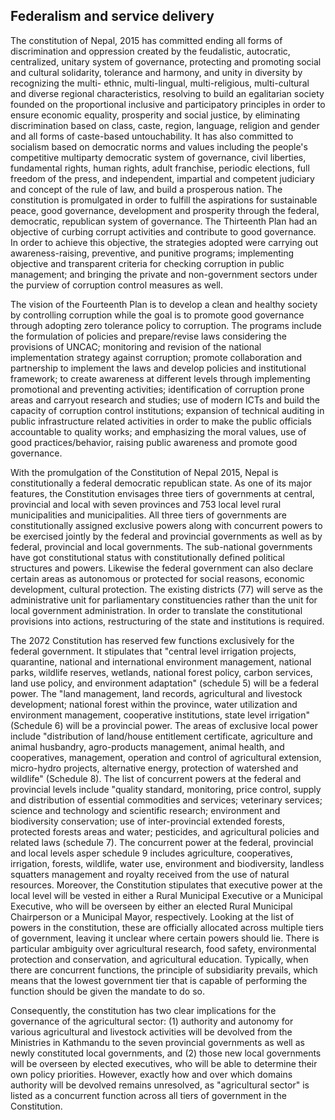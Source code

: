 ## Federalism and service delivery

The constitution of Nepal, 2015 has committed ending all forms of discrimination and oppression created by the feudalistic, autocratic, centralized, unitary system of governance, protecting and promoting social and cultural solidarity, tolerance and harmony, and unity in diversity by recognizing the multi- ethnic, multi-lingual, multi-religious, multi-cultural and diverse regional characteristics, resolving to build an egalitarian society founded on the proportional inclusive and participatory principles in order to ensure economic equality, prosperity and social justice, by eliminating discrimination based on class, caste, region, language, religion and gender and all forms of caste-based untouchability. It has also committed to socialism based on democratic norms and values including the people's competitive multiparty democratic system of governance, civil liberties, fundamental rights, human rights, adult franchise, periodic elections, full freedom of the press, and independent, impartial and competent judiciary and concept of the rule of law, and build a prosperous nation. The constitution is promulgated in order to fulfill the aspirations for sustainable peace, good governance, development and prosperity through the federal, democratic, republican system of governance. The Thirteenth Plan had an objective of curbing corrupt activities and contribute to good governance. In order to achieve this objective, the strategies adopted were carrying out awareness-raising, preventive, and punitive programs; implementing objective and transparent criteria for checking corruption in public management; and bringing the private and non-government sectors under the purview of corruption control measures as well.

The vision of the Fourteenth Plan is to develop a clean and healthy society by controlling corruption while the goal is to promote good governance through adopting zero tolerance policy to corruption. The programs include the formulation of policies and prepare/revise laws considering the provisions of UNCAC; monitoring and revision of the national implementation strategy against corruption; promote collaboration and partnership to implement the laws and develop policies and institutional framework; to create awareness at different levels through implementing promotional and preventing activities; identification of corruption prone areas and carryout research and studies; use of modern ICTs and build the capacity of corruption control institutions; expansion of technical auditing in public infrastructure related activities in order to make the public officials accountable to quality works; and emphasizing the moral values, use of good practices/behavior, raising public awareness and promote good governance.

With the promulgation of the Constitution of Nepal 2015, Nepal is constitutionally a federal democratic republican state. As one of its major features, the Constitution envisages three tiers of governments at central, provincial and local with seven provinces and 753 local level rural municipalities and municipalities. All three tiers of governments are constitutionally assigned exclusive powers along with concurrent powers to be exercised jointly by the federal and provincial governments as well as by federal, provincial and local governments. The sub-national governments have got constitutional status with constitutionally defined political structures and powers. Likewise the federal government can also declare certain areas as autonomous or protected for social reasons, economic development, cultural protection. The existing districts (77) will serve as the administrative unit for parliamentary constituencies rather than the unit for local government administration. In order to translate the constitutional provisions into actions, restructuring of the state and institutions is required.

The 2072 Constitution has reserved few functions exclusively for the federal government. It stipulates that "central level irrigation projects, quarantine, national and international environment management, national parks, wildlife reserves, wetlands, national forest policy, carbon services, land use policy, and environment adaptation" (schedule 5) will be a federal power. The "land management, land records, agricultural and livestock development; national forest within the province, water utilization and environment management, cooperative institutions, state level irrigation" (Schedule 6) will be a provincial power. The areas of exclusive local power include "distribution of land/house  entitlement certificate, agriculture and animal husbandry, agro-products management, animal health, and cooperatives, management, operation and control of agricultural extension, micro-hydro projects, alternative energy, protection of watershed and wildlife" (Schedule 8). The list of concurrent powers at the federal and provincial levels include "quality standard, monitoring, price control, supply and distribution of essential commodities and services; veterinary services; science and technology and scientific research; environment and biodiversity conservation; use of inter-provincial extended forests, protected forests areas and water; pesticides, and agricultural policies and related laws (schedule 7). The concurrent power at the federal, provincial and local levels asper schedule 9 includes agriculture, cooperatives, irrigation, forests, wildlife, water use, environment and biodiversity, landless squatters management and royalty received from the use of natural resources. Moreover, the Constitution stipulates that executive power at the local level will be vested in either a Rural Municipal Executive or a Municipal Executive, who will be overseen by either an elected Rural Municipal Chairperson or a Municipal Mayor, respectively. Looking at the list of powers in the constitution, these are officially allocated across
multiple tiers of government, leaving it unclear where certain powers should lie. There is
particular ambiguity over agricultural research, food safety, environmental protection and 
conservation, and agricultural education. Typically, when there are concurrent functions,
the principle of subsidiarity prevails, which means that the lowest government tier that is
capable of performing the function should be given the mandate to do so.

Consequently, the constitution has two clear implications for the governance of the agricultural sector: (1) authority and autonomy for various agricultural and livestock activities will be devolved from the Ministries in Kathmandu to the seven provincial governments as well as newly constituted local governments, and (2) those new local governments will be overseen by elected executives, who will be able to determine their own policy priorities. However, exactly how and over which domains authority will be devolved remains unresolved, as "agricultural sector" is listed as a concurrent function across all tiers of government in the Constitution.

